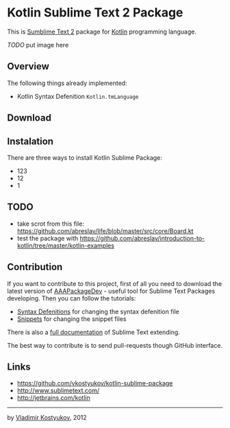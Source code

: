 Kotlin Sublime Text 2 Package 
=============================

This is [Sumblime Text 2](http://www.sublimetext.com/) package for [Kotlin](http://jetbrains.com/kotlin) programming language.

*TODO* put image here

Overview
--------

The following things already implemented:

* Kotlin Syntax Defenition <code>Kotlin.tmLanguage</code>

Download
--------


Instalation
-----------

There are three ways to install Kotlin Sublime Package:

- 123
- 12
- 1

TODO
----
* take scrot from this file: https://github.com/abreslav/life/blob/master/src/core/Board.kt
* test the package with https://github.com/abreslav/introduction-to-kotlin/tree/master/kotlin-examples

Contribution
------------

If you want to contribute to this project, first of all you need to download the latest version of [AAAPackageDev](https://bitbucket.org/guillermooo/aaapackagedev) - useful tool for Sublime Text Packages developing. 
Then you can follow the tutorials:

* [Syntax Defenitions](http://sublimetext.info/docs/en/extensibility/syntaxdefs.html) for changing the syntax defenition file
* [Snippets](http://sublimetext.info/docs/en/extensibility/snippets.html) for changing the snippet files

There is also a [full documentation](http://sublimetext.info/docs/en/extensibility/extensibility.html) of Sublime Text extending.

The best way to contribute is to send pull-requests though GitHub interface.

Links
-----

* https://github.com/vkostyukov/kotlin-sublime-package
* http://www.sublimetext.com/
* http://jetbrains.com/kotlin

----
by [Vladimir Kostyukov](http://vkostyukov.ru), 2012